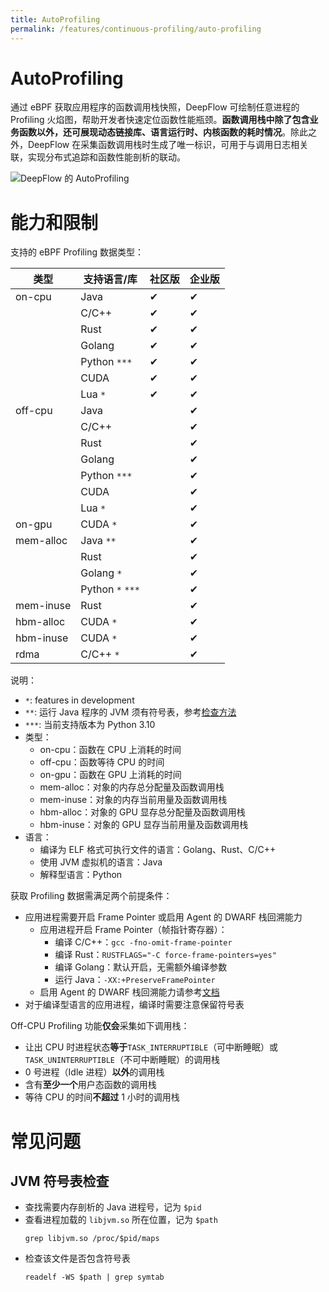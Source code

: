 ```yaml
---
title: AutoProfiling
permalink: /features/continuous-profiling/auto-profiling
---
```


# AutoProfiling

通过 eBPF 获取应用程序的函数调用栈快照，DeepFlow 可绘制任意进程的 Profiling 火焰图，帮助开发者快速定位函数性能瓶颈。**函数调用栈中除了包含业务函数以外，还可展现动态链接库、语言运行时、内核函数的耗时情况**。除此之外，DeepFlow 在采集函数调用栈时生成了唯一标识，可用于与调用日志相关联，实现分布式追踪和函数性能剖析的联动。

![DeepFlow 的 AutoProfiling](https://yunshan-guangzhou.oss-cn-beijing.aliyuncs.com/pub/pic/20240601665a96f4b63fd.png)

# 能力和限制

支持的 eBPF Profiling 数据类型：

| 类型      | 支持语言/库      | 社区版 | 企业版 |
| --------- | ---------------- | ------ | ------ |
| on-cpu    | Java             | ✔      | ✔      |
|           | C/C++            | ✔      | ✔      |
|           | Rust             | ✔      | ✔      |
|           | Golang           | ✔      | ✔      |
|           | Python `***`     | ✔      | ✔      |
|           | CUDA             | ✔      | ✔      |
|           | Lua `*`          | ✔      | ✔      |
| off-cpu   | Java             |        | ✔      |
|           | C/C++            |        | ✔      |
|           | Rust             |        | ✔      |
|           | Golang           |        | ✔      |
|           | Python `***`     |        | ✔      |
|           | CUDA             |        | ✔      |
|           | Lua `*`          |        | ✔      |
| on-gpu    | CUDA `*`         |        | ✔      |
| mem-alloc | Java `**`        |        | ✔      |
|           | Rust             |        | ✔      |
|           | Golang `*`       |        | ✔      |
|           | Python `*` `***` |        | ✔      |
| mem-inuse | Rust             |        | ✔      |
| hbm-alloc | CUDA `*`         |        | ✔      |
| hbm-inuse | CUDA `*`         |        | ✔      |
| rdma      | C/C++ `*`        |        | ✔      |

说明：

- `*`: features in development
- `**`: 运行 Java 程序的 JVM 须有符号表，参考[检查方法](#jvm-符号表检查)
- `***`: 当前支持版本为 Python 3.10
- 类型：
  - on-cpu：函数在 CPU 上消耗的时间
  - off-cpu：函数等待 CPU 的时间
  - on-gpu：函数在 GPU 上消耗的时间
  - mem-alloc：对象的内存总分配量及函数调用栈
  - mem-inuse：对象的内存当前用量及函数调用栈
  - hbm-alloc：对象的 GPU 显存总分配量及函数调用栈
  - hbm-inuse：对象的 GPU 显存当前用量及函数调用栈
- 语言：
  - 编译为 ELF 格式可执行文件的语言：Golang、Rust、C/C++
  - 使用 JVM 虚拟机的语言：Java
  - 解释型语言：Python

获取 Profiling 数据需满足两个前提条件：

- 应用进程需要开启 Frame Pointer 或启用 Agent 的 DWARF 栈回溯能力
  - 应用进程开启 Frame Pointer（帧指针寄存器）：
    - 编译 C/C++：`gcc -fno-omit-frame-pointer`
    - 编译 Rust：`RUSTFLAGS="-C force-frame-pointers=yes"`
    - 编译 Golang：默认开启，无需额外编译参数
    - 运行 Java：`-XX:+PreserveFramePointer`
  - 启用 Agent 的 DWARF 栈回溯能力请参考[文档](../../configuration/agent/#inputs.ebpf.profile.unwinding)
- 对于编译型语言的应用进程，编译时需要注意保留符号表

Off-CPU Profiling 功能**仅会**采集如下调用栈：

- 让出 CPU 时进程状态**等于**`TASK_INTERRUPTIBLE`（可中断睡眠）或`TASK_UNINTERRUPTIBLE`（不可中断睡眠）的调用栈
- 0 号进程（Idle 进程）**以外**的调用栈
- 含有**至少一个**用户态函数的调用栈
- 等待 CPU 的时间**不超过** 1 小时的调用栈

# 常见问题

## JVM 符号表检查

- 查找需要内存剖析的 Java 进程号，记为 `$pid`
- 查看进程加载的 `libjvm.so` 所在位置，记为 `$path`
  ```
  grep libjvm.so /proc/$pid/maps
  ```
- 检查该文件是否包含符号表
  ```
  readelf -WS $path | grep symtab
  ```

